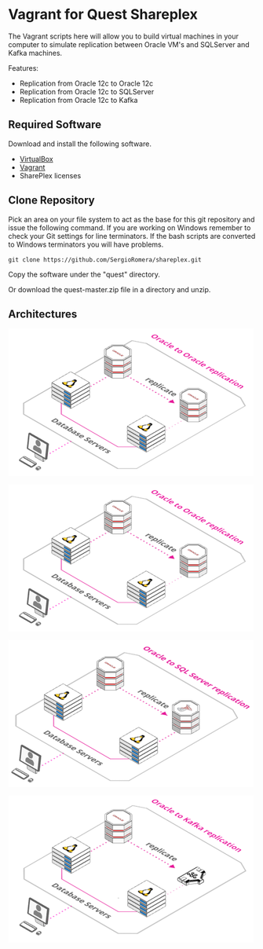 # Vagrant for Quest Shareplex

The Vagrant scripts here will allow you to build virtual machines in your computer to simulate replication between Oracle VM's and SQLServer and Kafka machines.

Features:

* Replication from Oracle 12c to Oracle 12c
* Replication from Oracle 12c to SQLServer
* Replication from Oracle 12c to Kafka

## Required Software

Download and install the following software.

* [VirtualBox](https://www.virtualbox.org/wiki/Downloads)
* [Vagrant](https://www.vagrantup.com/downloads.html)
* SharePlex licenses

## Clone Repository

Pick an area on your file system to act as the base for this git repository and issue the following command. If you are working on Windows remember to check your Git settings for line terminators. If the bash scripts are converted to Windows terminators you will have problems.

```
git clone https://github.com/SergioRomera/shareplex.git
```

Copy the software under the "quest" directory.

Or download the quest-master.zip file in a directory and unzip.


## Architectures


![Oracle to Oracle(https://arcentry.com/app/embed.html?id=c990c073-db50-4560-84fe-813ebbe44f21)](oracle-to-oracle.png)

![Oracle to Oracle(<iframe width="700" height="400" style="border:none;"src="https://arcentry.com/app/embed.html?id=c990c073-db50-4560-84fe-813ebbe44f21"></iframe>)](oracle-to-oracle.png)

![Oracle to SQL Server(<iframe width="700" height="400" style="border:none;"src="https://arcentry.com/app/embed.html?id=d49e0999-c6a2-4d6e-a0eb-8a3363dc6172"></iframe>)](oracle-to-sqlserver.png)

![Oracle to Kafka(<iframe width="700" height="400" style="border:none;"src="https://arcentry.com/app/embed.html?id=04e162c7-2263-47a7-aa0c-42dfc0d139ac"></iframe>)](oracle-to-kafka.png)

